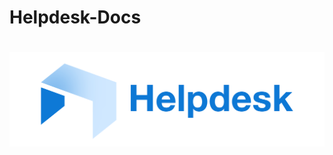 # Helpdesk-Docs
# ![Helpdesk logo](https://github.com/gpmango/Helpdesk-Docs/blob/main/HelpdeskLogo.png)
